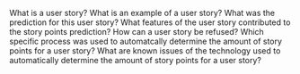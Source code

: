 What is a user story?
What is an example of a user story?
What was the prediction for this user story?
What features of the user story contributed to the story points prediction?
How can a user story be refused?
Which specific process was used to automatcally determine the amount of story points for a user story?
What are known issues of the technology used to automatically determine the amount of story points for a user story?